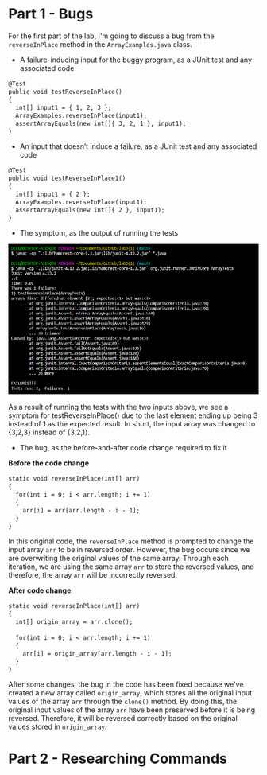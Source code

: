 # Part 1 - Bugs

For the first part of the lab, I'm going to discuss a bug from the ```reverseInPlace``` method in the ```ArrayExamples.java``` class.

* A failure-inducing input for the buggy program, as a JUnit test and any associated code

```
@Test 
public void testReverseInPlace()
{
  int[] input1 = { 1, 2, 3 };
  ArrayExamples.reverseInPlace(input1);
  assertArrayEquals(new int[]{ 3, 2, 1 }, input1);
}
```

* An input that doesn’t induce a failure, as a JUnit test and any associated code
```
@Test 
public void testReverseInPlace1()
{
  int[] input1 = { 2 };
  ArrayExamples.reverseInPlace(input1);
  assertArrayEquals(new int[]{ 2 }, input1);
}
```
* The symptom, as the output of running the tests

![Image](symptoms(1).png)

As a result of running the tests with the two inputs above, we see a symptom for testReverseInPlace() due to the last element ending up being 3 instead of 1 as the expected result. In short, the input array was changed to {3,2,3} instead of {3,2,1}.

* The bug, as the before-and-after code change required to fix it 

**Before the code change**
```
static void reverseInPlace(int[] arr)
{
  for(int i = 0; i < arr.length; i += 1)
  {
    arr[i] = arr[arr.length - i - 1];
  }
}
```
In this original code, the ```reverseInPlace``` method is prompted to change the input array ```arr``` to be in reversed order. However, the bug occurs since we are overwriting the original values of the same array. Through each iteration, we are using the same array ```arr``` to store the reversed values, and therefore, the array ```arr``` will be incorrectly reversed. 

**After code change**
```
static void reverseInPlace(int[] arr)
{
  int[] origin_array = arr.clone();
    
  for(int i = 0; i < arr.length; i += 1) 
  {
    arr[i] = origin_array[arr.length - i - 1];
  }
}
```

After some changes, the bug in the code has been fixed because we've created a new array called ```origin_array```, which stores all the original input values of the array ```arr``` through the ```clone()``` method. By doing this, the original input values of the array ```arr``` have been preserved before it is being reversed. Therefore, it will be reversed correctly based on the original values stored in ```origin_array```.

# Part 2 - Researching Commands


